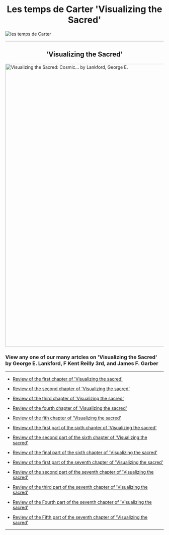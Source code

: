 <h1>Les temps de Carter 'Visualizing the Sacred'</h1>
<img src="https://github.com/LeCarterTimes/LeCarterTimes.github.io/assets/149635328/7b91fa1d-1296-44d6-b7f4-f6cb2957cb00" alt="les temps de Carter"/>
<hr>

<h2>'Visualizing the Sacred'</h2>

<img src="https://m.media-amazon.com/images/I/81naU3CK8pL._AC_UF1000,1000_QL80_.jpg" alt="Visualizing the Sacred: Cosmic... by Lankford, George E." height="900" width="2000"/>
 <h3>View any one of our many artcles on 'Visualizing the Sacred' by George E. Lankford, F Kent Reilly 3rd, and James F. Garber</h3>

<hr>

- [Review of the first chapter of 'Visualizing the sacred'](https://lecartertimes.github.io/Ar:Vts:One.html)

- [Review of the second chapter of 'Visualizing the sacred'](https://lecartertimes.github.io/Ar:Vts:Two.html)

- [Review of the third chapter of 'Visualizing the sacred'](https://lecartertimes.github.io/Ar:Vts:Three.html)

- [Review of the fourth chapter of 'Visualizing the sacred'](https://lecartertimes.github.io/Ar:Vts:Four.html)

- [Review of the fith chapter of 'Visualizing the sacred'](https://lecartertimes.github.io/Ar:Vts:Five.html)

- [Review of the first part of the sixth chapter of 'Visualizing the sacred'](https://lecartertimes.github.io/Ar:Vts:HalfSix.html)

- [Review of the second part of the sixth chapter of 'Visualizing the sacred'](https://lecartertimes.github.io/Ar:Vts:TwoThirdsSix.html)

- [Review of the final part of the sixth chapter of 'Visualizing the sacred'](https://lecartertimes.github.io/Ar:Vts:FinalSix.html)

- [Review of the first part of the seventh chapter of 'Visualizing the sacred'](https://lecartertimes.github.io/Ar:Vts:FirstSeven.html)

- [Review of the second part of the seventh chapter of 'Visualizing the sacred'](https://lecartertimes.github.io/Ar:Vts:SEcondSeven.html)

- [Review of the third part of the seventh chapter of 'Visualizing the sacred'](https://lecartertimes.github.io/Ar:Vts:ThirdSeven.html)

- [Review of the Fourth part of the seventh chapter of 'Visualizing the sacred'](https://lecartertimes.github.io/Ar:VtsFourthSeven.html)

- [Review of the Fifth part of the seventh chapter of 'Visualizing the sacred'](https://lecartertimes.github.io/Ar:VtsFifthSeven.html)

<hr>

<style>

h2 {

text-align: center;

}
 h1 {

text-align: center;

}
</style>
